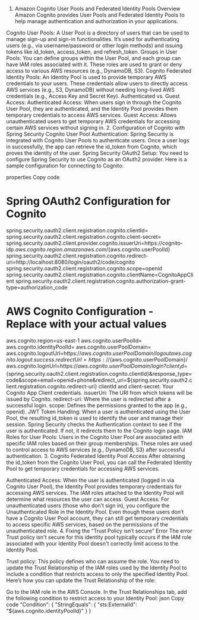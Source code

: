 1. Amazon Cognito User Pools and Federated Identity Pools Overview
Amazon Cognito provides User Pools and Federated Identity Pools to help manage authentication and authorization in your applications.

Cognito User Pools:
A User Pool is a directory of users that can be used to manage sign-up and sign-in functionalities. It’s used for authenticating users (e.g., via username/password or other login methods) and issuing tokens like id_token, access_token, and refresh_token.
Groups in User Pools: You can define groups within the User Pool, and each group can have IAM roles associated with it. These roles are used to grant or deny access to various AWS resources (e.g., DynamoDB, S3).
Cognito Federated Identity Pools:
An Identity Pool is used to provide temporary AWS credentials to your users. These credentials allow users to directly access AWS services (e.g., S3, DynamoDB) without needing long-lived AWS credentials (e.g., Access Key and Secret Key).
Authenticated vs. Guest Access:
Authenticated Access: When users sign in through the Cognito User Pool, they are authenticated, and the Identity Pool provides them temporary credentials to access AWS services.
Guest Access: Allows unauthenticated users to get temporary AWS credentials for accessing certain AWS services without signing in.
2. Configuration of Cognito with Spring Security
Cognito User Pool Authentication:
Spring Security is integrated with Cognito User Pools to authenticate users. Once a user logs in successfully, the app can retrieve the id_token from Cognito, which proves the identity of the user.
Spring Security OAuth2 Setup:
You need to configure Spring Security to use Cognito as an OAuth2 provider. Here is a sample configuration for connecting to Cognito:

properties
Copy code
# Spring OAuth2 Configuration for Cognito
spring.security.oauth2.client.registration.cognito.clientId=<your-cognito-client-id>
spring.security.oauth2.client.registration.cognito.client-secret=<your-cognito-client-secret>
spring.security.oauth2.client.provider.cognito.issuerUri=https://cognito-idp.${aws.cognito.region}.amazonaws.com/${aws.cognito.userPoolId}
spring.security.oauth2.client.registration.cognito.redirect-uri=http://localhost:8080/login/oauth2/code/cognito
spring.security.oauth2.client.registration.cognito.scope=openid
spring.security.oauth2.client.registration.cognito.clientName=CognitoAppClient
spring.security.oauth2.client.registration.cognito.authorization-grant-type=authorization_code

# AWS Cognito Configuration - Replace with your actual values
aws.cognito.region=us-east-1
aws.cognito.userPoolId=<your-user-pool-id>
aws.cognito.identityPoolId=<your-identity-pool-id>
aws.cognito.userPoolDomain=<your-user-pool-domain>
aws.cognito.logoutUrl=https://${aws.cognito.userPoolDomain}/logout
aws.cognito.logout.success.redirectUrl=https://${aws.cognito.userPoolDomain}/
aws.cognito.loginUrl=https://${aws.cognito.userPoolDomain}/login?client_id=${spring.security.oauth2.client.registration.cognito.clientId}&response_type=code&scope=email+openid+phone&redirect_uri=${spring.security.oauth2.client.registration.cognito.redirect-uri}
clientId and client-secret: Your Cognito App Client credentials.
issuerUri: The URI from which tokens will be issued by Cognito.
redirect-uri: Where the user is redirected after a successful login.
scope: Defines the permissions granted to the app (e.g., openid).
JWT Token Handling:
When a user is authenticated using the User Pool, the resulting id_token is used to identify the user and manage their session.
Spring Security checks the Authentication context to see if the user is authenticated. If not, it redirects them to the Cognito login page.
IAM Roles for User Pools:
Users in the Cognito User Pool are associated with specific IAM roles based on their group memberships.
These roles are used to control access to AWS services (e.g., DynamoDB, S3) after successful authentication.
3. Cognito Federated Identity Pool Access
After obtaining the id_token from the Cognito User Pool, you can call the Federated Identity Pool to get temporary credentials for accessing AWS services.

Authenticated Access:
When the user is authenticated (logged in via Cognito User Pool), the Identity Pool provides temporary credentials for accessing AWS services. The IAM roles attached to the Identity Pool will determine what resources the user can access.
Guest Access:
For unauthenticated users (those who don’t sign in), you configure the Unauthenticated Role in the Identity Pool.
Even though these users don’t have a Cognito User Pool account, they can still get temporary credentials to access specific AWS services, based on the permissions of the unauthenticated role.
4. Fixing the “Trust Policy isn’t secure” Error
The error Trust policy isn't secure for this identity pool typically occurs if the IAM role associated with your Identity Pool doesn't correctly limit access to the Identity Pool.

Trust policy: This policy defines who can assume the role.
You need to update the Trust Relationship of the IAM roles used by the Identity Pool to include a condition that restricts access to only the specified Identity Pool.
Here’s how you can update the Trust Relationship of the role:

Go to the IAM role in the AWS Console.
In the Trust Relationships tab, add the following condition to restrict access to your Identity Pool:
json
Copy code
"Condition": {
    "StringEquals": {
        "sts:ExternalId": "${aws.cognito.identityPoolId}"
    }
}
